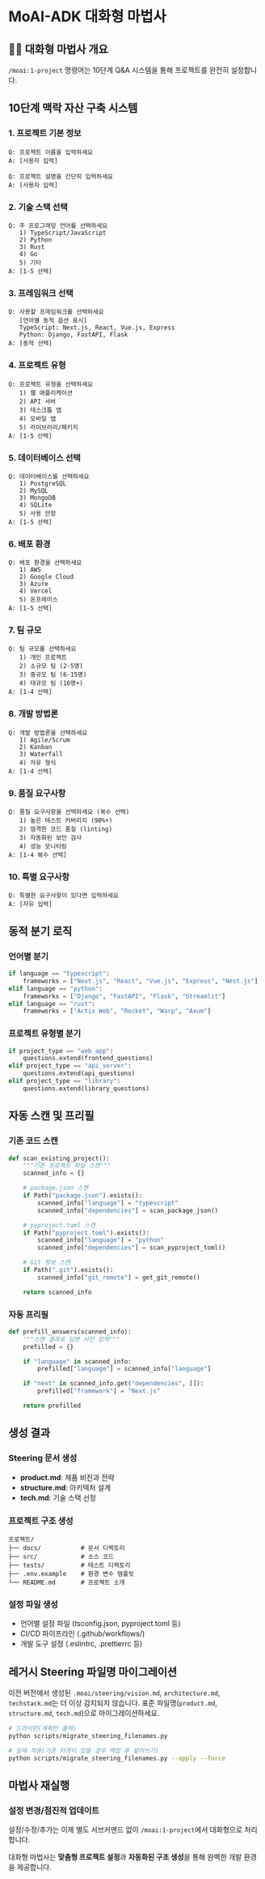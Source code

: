 # MoAI-ADK 대화형 마법사

## 🧙‍♂️ 대화형 마법사 개요

`/moai:1-project` 명령어는 10단계 Q&A 시스템을 통해 프로젝트를 완전히 설정합니다.

## 10단계 맥락 자산 구축 시스템

### 1. 프로젝트 기본 정보
```
Q: 프로젝트 이름을 입력하세요
A: [사용자 입력]

Q: 프로젝트 설명을 간단히 입력하세요
A: [사용자 입력]
```

### 2. 기술 스택 선택
```
Q: 주 프로그래밍 언어를 선택하세요
   1) TypeScript/JavaScript
   2) Python
   3) Rust
   4) Go
   5) 기타
A: [1-5 선택]
```

### 3. 프레임워크 선택
```
Q: 사용할 프레임워크를 선택하세요
   [언어별 동적 옵션 표시]
   TypeScript: Next.js, React, Vue.js, Express
   Python: Django, FastAPI, Flask
A: [동적 선택]
```

### 4. 프로젝트 유형
```
Q: 프로젝트 유형을 선택하세요
   1) 웹 애플리케이션
   2) API 서버
   3) 데스크톱 앱
   4) 모바일 앱
   5) 라이브러리/패키지
A: [1-5 선택]
```

### 5. 데이터베이스 선택
```
Q: 데이터베이스를 선택하세요
   1) PostgreSQL
   2) MySQL
   3) MongoDB
   4) SQLite
   5) 사용 안함
A: [1-5 선택]
```

### 6. 배포 환경
```
Q: 배포 환경을 선택하세요
   1) AWS
   2) Google Cloud
   3) Azure
   4) Vercel
   5) 온프레미스
A: [1-5 선택]
```

### 7. 팀 규모
```
Q: 팀 규모를 선택하세요
   1) 개인 프로젝트
   2) 소규모 팀 (2-5명)
   3) 중규모 팀 (6-15명)
   4) 대규모 팀 (16명+)
A: [1-4 선택]
```

### 8. 개발 방법론
```
Q: 개발 방법론을 선택하세요
   1) Agile/Scrum
   2) Kanban
   3) Waterfall
   4) 자유 형식
A: [1-4 선택]
```

### 9. 품질 요구사항
```
Q: 품질 요구사항을 선택하세요 (복수 선택)
   1) 높은 테스트 커버리지 (90%+)
   2) 엄격한 코드 품질 (linting)
   3) 자동화된 보안 검사
   4) 성능 모니터링
A: [1-4 복수 선택]
```

### 10. 특별 요구사항
```
Q: 특별한 요구사항이 있다면 입력하세요
A: [자유 입력]
```

## 동적 분기 로직

### 언어별 분기
```python
if language == "typescript":
    frameworks = ["Next.js", "React", "Vue.js", "Express", "Nest.js"]
elif language == "python":
    frameworks = ["Django", "FastAPI", "Flask", "Streamlit"]
elif language == "rust":
    frameworks = ["Actix Web", "Rocket", "Warp", "Axum"]
```

### 프로젝트 유형별 분기
```python
if project_type == "web_app":
    questions.extend(frontend_questions)
elif project_type == "api_server":
    questions.extend(api_questions)
elif project_type == "library":
    questions.extend(library_questions)
```

## 자동 스캔 및 프리필

### 기존 코드 스캔
```python
def scan_existing_project():
    """기존 프로젝트 파일 스캔"""
    scanned_info = {}

    # package.json 스캔
    if Path("package.json").exists():
        scanned_info["language"] = "typescript"
        scanned_info["dependencies"] = scan_package_json()

    # pyproject.toml 스캔
    if Path("pyproject.toml").exists():
        scanned_info["language"] = "python"
        scanned_info["dependencies"] = scan_pyproject_toml()

    # Git 정보 스캔
    if Path(".git").exists():
        scanned_info["git_remote"] = get_git_remote()

    return scanned_info
```

### 자동 프리필
```python
def prefill_answers(scanned_info):
    """스캔 결과로 답변 사전 입력"""
    prefilled = {}

    if "language" in scanned_info:
        prefilled["language"] = scanned_info["language"]

    if "next" in scanned_info.get("dependencies", []):
        prefilled["framework"] = "Next.js"

    return prefilled
```

## 생성 결과

### Steering 문서 생성
- **product.md**: 제품 비전과 전략
- **structure.md**: 아키텍처 설계
- **tech.md**: 기술 스택 선정

### 프로젝트 구조 생성
```
프로젝트/
├── docs/           # 문서 디렉토리
├── src/            # 소스 코드
├── tests/          # 테스트 디렉토리
├── .env.example    # 환경 변수 템플릿
└── README.md       # 프로젝트 소개
```

### 설정 파일 생성
- 언어별 설정 파일 (tsconfig.json, pyproject.toml 등)
- CI/CD 파이프라인 (.github/workflows/)
- 개발 도구 설정 (.eslintrc, .prettierrc 등)

## 레거시 Steering 파일명 마이그레이션

이전 버전에서 생성된 `.moai/steering/vision.md`, `architecture.md`, `techstack.md`는 더 이상 감지되지 않습니다.
표준 파일명(`product.md`, `structure.md`, `tech.md`)으로 마이그레이션하세요.

```bash
# 드라이런(계획만 출력)
python scripts/migrate_steering_filenames.py

# 실제 적용(기존 타겟이 있을 경우 백업 후 덮어쓰기)
python scripts/migrate_steering_filenames.py --apply --force
```

## 마법사 재실행

### 설정 변경/점진적 업데이트
설정/수정/추가는 이제 별도 서브커맨드 없이 `/moai:1-project`에서 대화형으로 처리합니다.

대화형 마법사는 **맞춤형 프로젝트 설정**과 **자동화된 구조 생성**을 통해 완벽한 개발 환경을 제공합니다.
